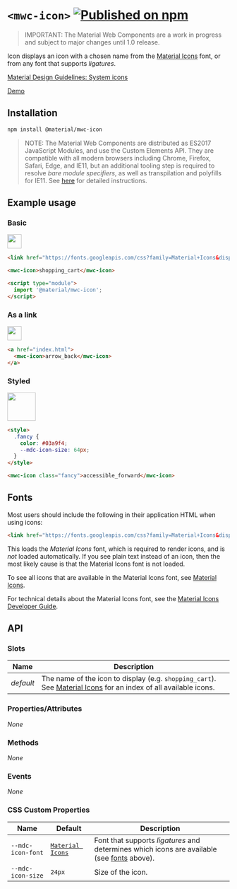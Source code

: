 # `<mwc-icon>` [![Published on npm](https://img.shields.io/npm/v/@material/mwc-icon.svg)](https://www.npmjs.com/package/@material/mwc-icon)
> IMPORTANT: The Material Web Components are a work in progress and subject to
> major changes until 1.0 release.

Icon displays an icon with a chosen name from the [Material Icons](https://material.io/resources/icons/) font, or from any
font that supports *ligatures*.

[Material Design Guidelines: System icons](https://material.io/design/iconography/system-icons.html)

[Demo](https://material-components.github.io/material-components-web-components/demos/icon/)

## Installation

```sh
npm install @material/mwc-icon
```

> NOTE: The Material Web Components are distributed as ES2017 JavaScript
> Modules, and use the Custom Elements API. They are compatible with all modern
> browsers including Chrome, Firefox, Safari, Edge, and IE11, but an additional
> tooling step is required to resolve *bare module specifiers*, as well as
> transpilation and polyfills for IE11. See
> [here](https://github.com/material-components/material-components-web-components#quick-start)
> for detailed instructions.

## Example usage

### Basic

<img src="https://raw.githubusercontent.com/material-components/material-components-web-components/ca6fc6de0c0461ca30684d96cbb98b8885c8cc6d/packages/icon/images/shopping_cart.png" width="32px" height="32px">

```html
<link href="https://fonts.googleapis.com/css?family=Material+Icons&display=block" rel="stylesheet">

<mwc-icon>shopping_cart</mwc-icon>

<script type="module">
  import '@material/mwc-icon';
</script>
```

### As a link

<img src="https://raw.githubusercontent.com/material-components/material-components-web-components/ca6fc6de0c0461ca30684d96cbb98b8885c8cc6d/packages/icon/images/arrow_back.png" width="32px" height="32px">

```html
<a href="index.html">
  <mwc-icon>arrow_back</mwc-icon>
</a>
```

### Styled

<img src="https://raw.githubusercontent.com/material-components/material-components-web-components/ca6fc6de0c0461ca30684d96cbb98b8885c8cc6d/packages/icon/images/accessible_forward.png" width="64px" height="64px">

```html
<style>
  .fancy {
    color: #03a9f4;
    --mdc-icon-size: 64px;
  }
</style>

<mwc-icon class="fancy">accessible_forward</mwc-icon>
```

## Fonts

Most users should include the following in their application HTML when using
icons:

```html
<link href="https://fonts.googleapis.com/css?family=Material+Icons&display=block" rel="stylesheet">
```

This loads the *Material Icons* font, which is required to render icons, and is
*not* loaded automatically. If you see plain text instead of an icon, then the
most likely cause is that the Material Icons font is not loaded.

To see all icons that are available in the Material Icons font, see
[Material Icons](https://material.io/resources/icons/).

For technical details about the Material Icons font, see the
[Material Icons Developer Guide](https://google.github.io/material-design-icons/).


## API

### Slots

Name      | Description
--------- | -----------
*default* | The name of the icon to display (e.g. `shopping_cart`). See [Material Icons](https://material.io/resources/icons/) for an index of all available icons.


### Properties/Attributes

*None*

### Methods

*None*

### Events

*None*

### CSS Custom Properties

Name              | Default          | Description
----------------- | ---------------- | -----------
`--mdc-icon-font` | [`Material Icons`](https://material.io/resources/icons/) | Font that supports *ligatures* and determines which icons are available (see [fonts](#fonts) above).
`--mdc-icon-size` | `24px`           | Size of the icon.
